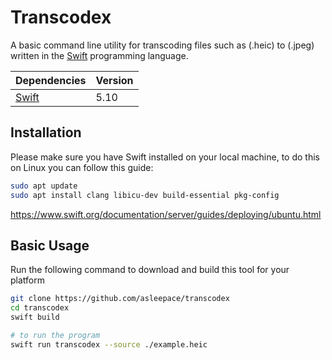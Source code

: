 # Transcodex

A basic command line utility for transcoding files such as (.heic) to (.jpeg) written in the [Swift](https://www.swift.org/) programming language.

|Dependencies|Version|
|------------|-------|
|[Swift](https://www.swift.org/install)|5.10|

## Installation

Please make sure you have Swift installed on your local machine, to do this on Linux you can follow this guide:

```bash
sudo apt update
sudo apt install clang libicu-dev build-essential pkg-config
```

https://www.swift.org/documentation/server/guides/deploying/ubuntu.html

## Basic Usage

Run the following command to download and build this tool for your platform

```bash
git clone https://github.com/asleepace/transcodex
cd transcodex
swift build

# to run the program
swift run transcodex --source ./example.heic
```
